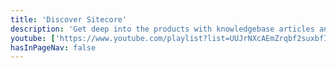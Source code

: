 ```yaml
---
title: 'Discover Sitecore'
description: 'Get deep into the products with knowledgebase articles and how-to documents'
youtube: ['https://www.youtube.com/playlist?list=UUJrNXcAEmZrqbf2suxbfIkg']
hasInPageNav: false
---
```

